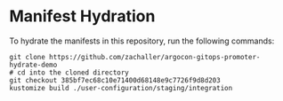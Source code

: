 # Manifest Hydration

To hydrate the manifests in this repository, run the following commands:

```shell
git clone https://github.com/zachaller/argocon-gitops-promoter-hydrate-demo
# cd into the cloned directory
git checkout 385bf7ec68c10e71400d68148e9c7726f9d8d203
kustomize build ./user-configuration/staging/integration
```
